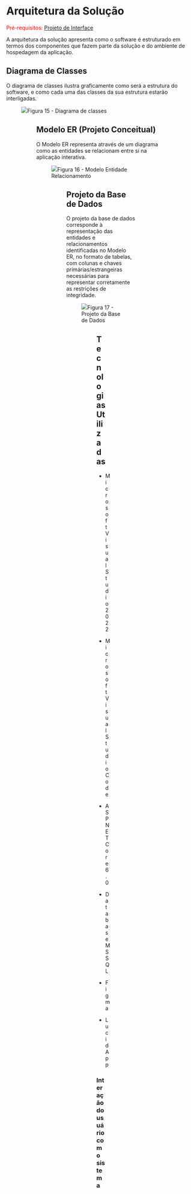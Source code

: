 # Arquitetura da Solução

<span style="color:red">Pré-requisitos: <a href="https://github.com/ICEI-PUC-Minas-PMV-ADS/pmv-ads-2022-2-e2-proj-int-t3-mundo-veg/blob/main/docs/04-Projeto%20de%20Interface.md"> Projeto de Interface</a></span>

A arquitetura da solução apresenta como o software é estruturado em termos dos componentes que fazem parte da solução e do ambiente de hospedagem da aplicação.

## Diagrama de Classes

O diagrama de classes ilustra graficamente como será a estrutura do software, e como cada uma das classes da sua estrutura estarão interligadas.
<figure>
  <img src="https://user-images.githubusercontent.com/100734910/191252412-18dcc9ab-b8ff-4846-b29f-17a2d4e677de.png"
  <figcaption>Figura 15 - Diagrama de classes</figcaption>
<figure>

## Modelo ER (Projeto Conceitual)

O Modelo ER representa através de um diagrama como as entidades se relacionam entre si na aplicação interativa.

<figure>
  <img src="https://user-images.githubusercontent.com/100447878/197857395-25e439fe-5ab9-4dcc-a52f-ff8fc7767ff2.png"
  <figcaption>Figura 16 - Modelo Entidade Relacionamento</figcaption>
<figure>

## Projeto da Base de Dados

O projeto da base de dados corresponde à representação das entidades e relacionamentos identificadas no Modelo ER, no formato de tabelas, com colunas e chaves primárias/estrangeiras necessárias para representar corretamente as restrições de integridade.
  
<figure>
  <img src="https://user-images.githubusercontent.com/100447878/197856091-2cde72d3-1ed7-4627-8c4a-fd6d79dd9568.png"
  <figcaption>Figura 17 - Projeto da Base de Dados</figcaption>
<figure>

## Tecnologias Utilizadas

* Microsoft Visual Studio 2022
- Microsoft Visual Studio Code                                                                                                                  
* ASPNET Core 6.0                                                                                                               
- Database MSSQL
* Figma
- Lucid App
                                                                                                   
<h3>Interação do usuário com o sistema</h3>

<figure>
  <img src="https://user-images.githubusercontent.com/100447878/194180197-7481ae69-650a-40c2-9e47-e9c12e9debec.gif" style="width:80%";
  <figcaption>Figura 18 - Interação do usuário com o sistema</figcaption>
<figure>
<br>
<br>
<p>Fonte: INTRODUCTION to the server side. <b>MDN web docs</b>, 9 set. 2022. Disponível em: https://developer.mozilla.org/en-US/docs/Learn/Server-side/First_steps/Introduction. Acesso em: 04 out. 2022.
  
## Hospedagem
A aplicação interativa foi hospedada em SmarterASP.NET com database MSSQL, através da opção Publish do Microsoft Visual Studio 2022. Para ter acesso a aplicação, <a href="http://gfaustini-001-site1.atempurl.com/">clique aqui.</a>
  <figure>
    <img src="https://user-images.githubusercontent.com/100742971/198089584-6167192b-8530-4426-8d08-548887240a76.png";
    <figcaption>Figura 19 - Hospedagem da aplicação</figcaption>
<figure>

